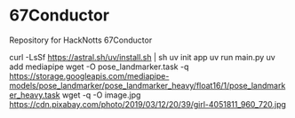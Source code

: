 # 67Conductor
Repository for HackNotts 67Conductor



curl -LsSf https://astral.sh/uv/install.sh | sh
uv init app
uv run main.py
uv add mediapipe
wget -O pose_landmarker.task -q https://storage.googleapis.com/mediapipe-models/pose_landmarker/pose_landmarker_heavy/float16/1/pose_landmarker_heavy.task
wget -q -O image.jpg https://cdn.pixabay.com/photo/2019/03/12/20/39/girl-4051811_960_720.jpg
